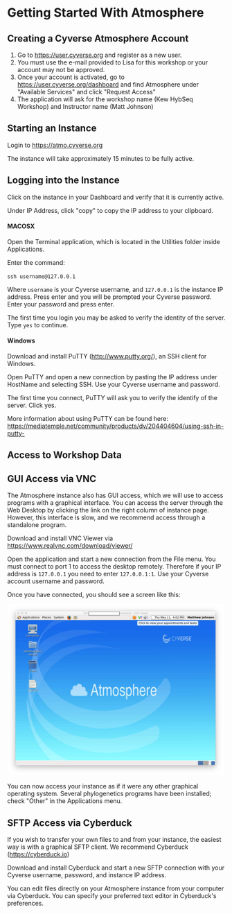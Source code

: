 # Getting Started With Atmosphere 

## Creating a Cyverse Atmosphere Account

1. Go to https://user.cyverse.org and register as a new user.
2. You must use the e-mail provided to Lisa for this workshop or your account may not be approved.
3. Once your account is activated, go to https://user.cyverse.org/dashboard and find Atmosphere under "Available Services" and click "Request Access"
4. The application will ask for the workshop name (Kew HybSeq Workshop) and Instructor name (Matt Johnson)

## Starting an Instance

Login to https://atmo.cyverse.org

The instance will take approximately 15 minutes to be fully active.


## Logging into the Instance

Click on the instance in your Dashboard and verify that it is currently active. 

Under IP Address, click "copy" to copy the IP address to your clipboard.

#### MACOSX

Open the Terminal application, which is located in the Utilities folder inside Applications.

Enter the command:

`ssh username@127.0.0.1`

Where `username` is your Cyverse username, and `127.0.0.1` is the instance IP address. Press enter and you will be prompted your Cyverse password. Enter your password and press enter.

The first time you login you may be asked to verify the identity of the server. Type `yes` to continue.


#### Windows

Download and install PuTTY (http://www.putty.org/), an SSH client for Windows. 

Open PuTTY and open a new connection by pasting the IP address under HostName and selecting SSH. Use your Cyverse username and password.

The first time you connect, PuTTY will ask you to verify the identify of the server. Click yes.

More information about using PuTTY can be found here: https://mediatemple.net/community/products/dv/204404604/using-ssh-in-putty-


## Access to Workshop Data

## GUI Access via VNC

The Atmosphere instance also has GUI access, which we will use to access programs with a graphical interface. You can access the server through the Web Desktop by clicking the link on the right column of instance page. However, this interface is slow, and we recommend access through a standalone program. 

Download and install VNC Viewer via https://www.realvnc.com/download/viewer/

Open the application and start a new connection from the File menu. You must connect to port 1 to access the desktop remotely. Therefore if your IP address is `127.0.0.1` you need to enter `127.0.0.1:1`. Use your Cyverse account username and password. 

Once you have connected, you should see a screen like this:

<img src=images/vnc_desktop.png width="500">

You can now access your instance as if it were any other graphical operating system. Several phylogenetics programs have been installed; check "Other" in the Applications menu.


## SFTP Access via Cyberduck

If you wish to transfer your own files to and from your instance, the easiest way is with a graphical SFTP client. We recommend Cyberduck (https://cyberduck.io)

Download and install Cyberduck and start a new SFTP connection with your Cyverse username, password, and instance IP address. 

You can edit files directly on your Atmosphere instance from your computer via Cyberduck. You can specify your preferred text editor in Cyberduck's preferences.

